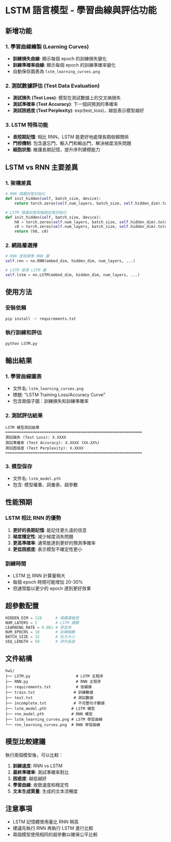 # LSTM 語言模型 - 學習曲線與評估功能

## 新增功能

### 1. 學習曲線繪製 (Learning Curves)
- **訓練損失曲線**: 顯示每個 epoch 的訓練損失變化
- **訓練準確率曲線**: 顯示每個 epoch 的訓練準確率變化
- 自動保存圖表為 `lstm_learning_curves.png`

### 2. 測試數據評估 (Test Data Evaluation)
- **測試損失 (Test Loss)**: 模型在測試數據上的交叉熵損失
- **測試準確率 (Test Accuracy)**: 下一個詞預測的準確率
- **測試困惑度 (Test Perplexity)**: exp(test_loss)，越低表示模型越好

### 3. LSTM 特殊功能
- **長短期記憶**: 相比 RNN，LSTM 能更好地處理長期依賴關係
- **門控機制**: 包含遺忘門、輸入門和輸出門，解決梯度消失問題
- **細胞狀態**: 維護長期記憶，提升序列建模能力

## LSTM vs RNN 主要差異

### 1. 架構差異
```python
# RNN 隱藏狀態初始化
def init_hidden(self, batch_size, device):
    return torch.zeros(self.num_layers, batch_size, self.hidden_dim).to(device)

# LSTM 隱藏狀態和細胞狀態初始化
def init_hidden(self, batch_size, device):
    h0 = torch.zeros(self.num_layers, batch_size, self.hidden_dim).to(device)
    c0 = torch.zeros(self.num_layers, batch_size, self.hidden_dim).to(device)
    return (h0, c0)
```

### 2. 網路層選擇
```python
# RNN 使用標準 RNN 層
self.rnn = nn.RNN(embed_dim, hidden_dim, num_layers, ...)

# LSTM 使用 LSTM 層
self.lstm = nn.LSTM(embed_dim, hidden_dim, num_layers, ...)
```

## 使用方法

### 安裝依賴
```bash
pip install -r requirements.txt
```

### 執行訓練和評估
```bash
python LSTM.py
```

## 輸出結果

### 1. 學習曲線圖表
- 文件名: `lstm_learning_curves.png`
- 標題: "LSTM Training Loss/Accuracy Curve"
- 包含兩個子圖：訓練損失和訓練準確率

### 2. 測試評估結果
```
LSTM 模型測試結果
============================================================
測試損失 (Test Loss): X.XXXX
測試準確率 (Test Accuracy): X.XXXX (XX.XX%)
測試困惑度 (Test Perplexity): X.XXXX
============================================================
```

### 3. 模型保存
- 文件名: `lstm_model.pth`
- 包含: 模型權重、詞彙表、超參數

## 性能預期

### LSTM 相比 RNN 的優勢
1. **更好的長期記憶**: 能記住更久遠的信息
2. **梯度穩定性**: 減少梯度消失問題
3. **更高準確率**: 通常能達到更好的預測準確率
4. **更低困惑度**: 表示模型不確定性更小

### 訓練時間
- LSTM 比 RNN 計算量稍大
- 每個 epoch 時間可能增加 20-30%
- 但通常能以更少的 epoch 達到更好效果

## 超參數配置

```python
HIDDEN_DIM = 128      # 隱藏層維度
NUM_LAYERS = 2        # LSTM 層數
LEARNING_RATE = 0.001 # 學習率
NUM_EPOCHS = 10       # 訓練輪數
BATCH_SIZE = 32       # 批次大小
SEQ_LENGTH = 50       # 序列長度
```

## 文件結構
```
hw1/
├── LSTM.py                    # LSTM 主程序
├── RNN.py                     # RNN 主程序
├── requirements.txt           # 依賴庫
├── train.txt                 # 訓練數據
├── test.txt                  # 測試數據
├── incomplete.txt            # 不完整句子數據
├── lstm_model.pth           # LSTM 模型
├── rnn_model.pth            # RNN 模型
├── lstm_learning_curves.png # LSTM 學習曲線
└── rnn_learning_curves.png  # RNN 學習曲線
```

## 模型比較建議

執行兩個模型後，可以比較：
1. **訓練速度**: RNN vs LSTM
2. **最終準確率**: 測試準確率對比
3. **困惑度**: 越低越好
4. **學習曲線**: 收斂速度和穩定性
5. **文本生成質量**: 生成的文本流暢度

## 注意事項
- LSTM 記憶體使用量比 RNN 稍高
- 建議先執行 RNN 再執行 LSTM 進行比較
- 兩個模型使用相同的超參數以確保公平比較